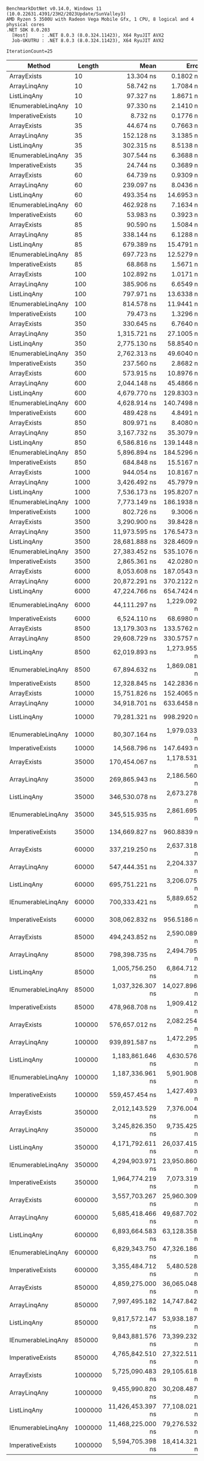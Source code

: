 ```

BenchmarkDotNet v0.14.0, Windows 11 (10.0.22631.4391/23H2/2023Update/SunValley3)
AMD Ryzen 5 3500U with Radeon Vega Mobile Gfx, 1 CPU, 8 logical and 4 physical cores
.NET SDK 8.0.203
  [Host]     : .NET 8.0.3 (8.0.324.11423), X64 RyuJIT AVX2
  Job-UKUTRU : .NET 8.0.3 (8.0.324.11423), X64 RyuJIT AVX2

IterationCount=25  

```
| Method             | Length  | Mean              | Error          | StdDev          | Gen0   | Allocated |
|------------------- |-------- |------------------:|---------------:|----------------:|-------:|----------:|
| ArrayExists        | 10      |         13.304 ns |      0.1802 ns |       0.2405 ns |      - |         - |
| ArrayLinqAny       | 10      |         58.742 ns |      1.7084 ns |       2.2807 ns | 0.0153 |      32 B |
| ListLinqAny        | 10      |         97.327 ns |      1.8671 ns |       2.4925 ns | 0.0191 |      40 B |
| IEnumerableLinqAny | 10      |         97.330 ns |      2.1410 ns |       2.8581 ns | 0.0191 |      40 B |
| ImperativeExists   | 10      |          8.732 ns |      0.1776 ns |       0.2371 ns |      - |         - |
| ArrayExists        | 35      |         44.674 ns |      0.7663 ns |       0.9964 ns |      - |         - |
| ArrayLinqAny       | 35      |        152.128 ns |      3.1385 ns |       4.1897 ns | 0.0153 |      32 B |
| ListLinqAny        | 35      |        302.315 ns |      8.5138 ns |      11.3657 ns | 0.0191 |      40 B |
| IEnumerableLinqAny | 35      |        307.544 ns |      6.3688 ns |       8.5022 ns | 0.0191 |      40 B |
| ImperativeExists   | 35      |         24.744 ns |      0.3689 ns |       0.4665 ns |      - |         - |
| ArrayExists        | 60      |         64.739 ns |      0.9309 ns |       1.1773 ns |      - |         - |
| ArrayLinqAny       | 60      |        239.097 ns |      8.0436 ns |      10.7380 ns | 0.0153 |      32 B |
| ListLinqAny        | 60      |        493.354 ns |     14.6953 ns |      19.6178 ns | 0.0191 |      40 B |
| IEnumerableLinqAny | 60      |        462.928 ns |      7.1634 ns |       9.3144 ns | 0.0191 |      40 B |
| ImperativeExists   | 60      |         53.983 ns |      0.3923 ns |       0.5101 ns |      - |         - |
| ArrayExists        | 85      |         90.590 ns |      1.5084 ns |       2.0137 ns |      - |         - |
| ArrayLinqAny       | 85      |        338.144 ns |      6.1288 ns |       7.9692 ns | 0.0153 |      32 B |
| ListLinqAny        | 85      |        679.389 ns |     15.4791 ns |      20.6642 ns | 0.0191 |      40 B |
| IEnumerableLinqAny | 85      |        697.723 ns |     12.5279 ns |      16.7244 ns | 0.0191 |      40 B |
| ImperativeExists   | 85      |         68.868 ns |      1.5671 ns |       2.0377 ns |      - |         - |
| ArrayExists        | 100     |        102.892 ns |      1.0171 ns |       1.3579 ns |      - |         - |
| ArrayLinqAny       | 100     |        385.906 ns |      6.6549 ns |       8.8841 ns | 0.0153 |      32 B |
| ListLinqAny        | 100     |        797.971 ns |     13.6338 ns |      18.2007 ns | 0.0191 |      40 B |
| IEnumerableLinqAny | 100     |        814.578 ns |     11.9441 ns |      15.9451 ns | 0.0191 |      40 B |
| ImperativeExists   | 100     |         79.473 ns |      1.3296 ns |       1.7750 ns |      - |         - |
| ArrayExists        | 350     |        330.645 ns |      6.7640 ns |       9.0297 ns |      - |         - |
| ArrayLinqAny       | 350     |      1,315.721 ns |     27.1005 ns |      36.1784 ns | 0.0153 |      32 B |
| ListLinqAny        | 350     |      2,775.130 ns |     58.8540 ns |      78.5685 ns | 0.0191 |      40 B |
| IEnumerableLinqAny | 350     |      2,762.313 ns |     49.6040 ns |      64.4992 ns | 0.0191 |      40 B |
| ImperativeExists   | 350     |        237.560 ns |      2.8682 ns |       3.7295 ns |      - |         - |
| ArrayExists        | 600     |        573.915 ns |     10.8976 ns |      14.5479 ns |      - |         - |
| ArrayLinqAny       | 600     |      2,044.148 ns |     45.4866 ns |      60.7233 ns | 0.0153 |      32 B |
| ListLinqAny        | 600     |      4,679.770 ns |    129.8303 ns |     173.3197 ns | 0.0153 |      40 B |
| IEnumerableLinqAny | 600     |      4,628.914 ns |    140.7498 ns |     187.8970 ns | 0.0153 |      40 B |
| ImperativeExists   | 600     |        489.428 ns |      4.8491 ns |       6.4734 ns |      - |         - |
| ArrayExists        | 850     |        809.971 ns |      8.4080 ns |      10.9327 ns |      - |         - |
| ArrayLinqAny       | 850     |      3,167.732 ns |     35.3079 ns |      45.9103 ns | 0.0153 |      32 B |
| ListLinqAny        | 850     |      6,586.816 ns |    139.1448 ns |     185.7543 ns | 0.0153 |      40 B |
| IEnumerableLinqAny | 850     |      5,896.894 ns |    184.5296 ns |     246.3418 ns | 0.0153 |      40 B |
| ImperativeExists   | 850     |        684.848 ns |     15.5167 ns |      20.7143 ns |      - |         - |
| ArrayExists        | 1000    |        944.054 ns |     10.8167 ns |      13.6796 ns |      - |         - |
| ArrayLinqAny       | 1000    |      3,426.492 ns |     45.7979 ns |      61.1389 ns | 0.0153 |      32 B |
| ListLinqAny        | 1000    |      7,536.173 ns |    195.8207 ns |     261.4151 ns | 0.0153 |      40 B |
| IEnumerableLinqAny | 1000    |      7,773.149 ns |    186.1938 ns |     242.1046 ns | 0.0153 |      40 B |
| ImperativeExists   | 1000    |        802.726 ns |      9.3006 ns |      12.4160 ns |      - |         - |
| ArrayExists        | 3500    |      3,290.900 ns |     39.8428 ns |      53.1889 ns |      - |         - |
| ArrayLinqAny       | 3500    |     11,973.595 ns |    176.5473 ns |     223.2758 ns | 0.0153 |      32 B |
| ListLinqAny        | 3500    |     28,681.888 ns |    328.4609 ns |     438.4860 ns |      - |      40 B |
| IEnumerableLinqAny | 3500    |     27,383.452 ns |    535.1076 ns |     714.3534 ns |      - |      40 B |
| ImperativeExists   | 3500    |      2,865.361 ns |     42.0280 ns |      56.1062 ns |      - |         - |
| ArrayExists        | 6000    |      8,053.608 ns |    187.0543 ns |     249.7121 ns |      - |         - |
| ArrayLinqAny       | 6000    |     20,872.291 ns |    370.2122 ns |     494.2227 ns |      - |      32 B |
| ListLinqAny        | 6000    |     47,224.766 ns |    654.7424 ns |     874.0623 ns |      - |      40 B |
| IEnumerableLinqAny | 6000    |     44,111.297 ns |  1,229.0928 ns |   1,598.1680 ns |      - |      40 B |
| ImperativeExists   | 6000    |      6,524.110 ns |     68.6980 ns |      89.3268 ns |      - |         - |
| ArrayExists        | 8500    |     13,179.303 ns |    133.5762 ns |     178.3204 ns |      - |         - |
| ArrayLinqAny       | 8500    |     29,608.729 ns |    330.5757 ns |     441.3091 ns |      - |      32 B |
| ListLinqAny        | 8500    |     62,019.893 ns |  1,273.9553 ns |   1,700.6939 ns |      - |      40 B |
| IEnumerableLinqAny | 8500    |     67,894.632 ns |  1,869.0813 ns |   2,495.1701 ns |      - |      40 B |
| ImperativeExists   | 8500    |     12,328.845 ns |    142.2836 ns |     185.0088 ns |      - |         - |
| ArrayExists        | 10000   |     15,751.826 ns |    152.4065 ns |     203.4583 ns |      - |         - |
| ArrayLinqAny       | 10000   |     34,918.701 ns |    633.6458 ns |     823.9186 ns |      - |      32 B |
| ListLinqAny        | 10000   |     79,281.321 ns |    998.2920 ns |   1,298.0617 ns |      - |      40 B |
| IEnumerableLinqAny | 10000   |     80,307.164 ns |  1,979.0338 ns |   2,641.9535 ns |      - |      40 B |
| ImperativeExists   | 10000   |     14,568.796 ns |    147.6493 ns |     197.1077 ns |      - |         - |
| ArrayExists        | 35000   |    170,454.067 ns |  1,178.5310 ns |   1,573.3051 ns |      - |         - |
| ArrayLinqAny       | 35000   |    269,865.943 ns |  2,186.5601 ns |   2,765.2987 ns |      - |      32 B |
| ListLinqAny        | 35000   |    346,530.078 ns |  2,673.2789 ns |   3,568.7509 ns |      - |      40 B |
| IEnumerableLinqAny | 35000   |    345,515.935 ns |  2,861.6959 ns |   3,619.1293 ns |      - |      40 B |
| ImperativeExists   | 35000   |    134,669.827 ns |    960.8839 ns |   1,282.7525 ns |      - |         - |
| ArrayExists        | 60000   |    337,219.250 ns |  2,637.3181 ns |   3,429.2587 ns |      - |         - |
| ArrayLinqAny       | 60000   |    547,444.351 ns |  2,204.3372 ns |   2,538.5180 ns |      - |      32 B |
| ListLinqAny        | 60000   |    695,751.221 ns |  3,206.0757 ns |   3,692.1216 ns |      - |      40 B |
| IEnumerableLinqAny | 60000   |    700,333.421 ns |  5,889.6520 ns |   7,233.0222 ns |      - |      40 B |
| ImperativeExists   | 60000   |    308,062.832 ns |    956.5186 ns |   1,209.6899 ns |      - |         - |
| ArrayExists        | 85000   |    494,243.852 ns |  2,590.0895 ns |   3,180.8628 ns |      - |         - |
| ArrayLinqAny       | 85000   |    798,398.735 ns |  2,494.7951 ns |   2,969.8764 ns |      - |      32 B |
| ListLinqAny        | 85000   |  1,005,756.250 ns |  6,864.7124 ns |   8,926.0659 ns |      - |      40 B |
| IEnumerableLinqAny | 85000   |  1,037,326.307 ns | 14,027.8965 ns |  16,699.2144 ns |      - |      41 B |
| ImperativeExists   | 85000   |    478,968.708 ns |  1,909.4122 ns |   2,273.0196 ns |      - |         - |
| ArrayExists        | 100000  |    576,657.012 ns |  2,082.2548 ns |   2,779.7506 ns |      - |         - |
| ArrayLinqAny       | 100000  |    939,891.587 ns |  1,472.2950 ns |   1,695.4971 ns |      - |      32 B |
| ListLinqAny        | 100000  |  1,183,861.646 ns |  4,630.5765 ns |   6,021.0579 ns |      - |      41 B |
| IEnumerableLinqAny | 100000  |  1,187,336.961 ns |  5,901.9081 ns |   7,025.8023 ns |      - |      41 B |
| ImperativeExists   | 100000  |    559,457.454 ns |  1,427.4939 ns |   1,856.1454 ns |      - |         - |
| ArrayExists        | 350000  |  2,012,143.529 ns |  7,376.0042 ns |   9,328.2845 ns |      - |       2 B |
| ArrayLinqAny       | 350000  |  3,245,826.350 ns |  9,735.4251 ns |  12,312.1967 ns |      - |      34 B |
| ListLinqAny        | 350000  |  4,171,792.611 ns | 26,037.4152 ns |  33,855.9973 ns |      - |      43 B |
| IEnumerableLinqAny | 350000  |  4,294,903.971 ns | 23,950.8607 ns |  31,142.8869 ns |      - |      43 B |
| ImperativeExists   | 350000  |  1,964,774.219 ns |  7,073.3199 ns |   8,420.2849 ns |      - |       1 B |
| ArrayExists        | 600000  |  3,557,703.267 ns | 25,960.3096 ns |  31,881.5943 ns |      - |       2 B |
| ArrayLinqAny       | 600000  |  5,685,418.466 ns | 49,687.7022 ns |  61,020.9659 ns |      - |      44 B |
| ListLinqAny        | 600000  |  6,893,664.583 ns | 63,128.3588 ns |  82,084.7051 ns |      - |      52 B |
| IEnumerableLinqAny | 600000  |  6,829,343.750 ns | 47,326.1861 ns |  61,537.4152 ns |      - |      52 B |
| ImperativeExists   | 600000  |  3,355,484.712 ns |  5,480.5284 ns |   6,730.5816 ns |      - |       2 B |
| ArrayExists        | 850000  |  4,859,275.000 ns | 36,065.0482 ns |  46,894.7538 ns |      - |      12 B |
| ArrayLinqAny       | 850000  |  7,997,495.182 ns | 14,747.8425 ns |  19,176.3626 ns |      - |      38 B |
| ListLinqAny        | 850000  |  9,817,572.147 ns | 53,938.1875 ns |  68,214.5428 ns |      - |      46 B |
| IEnumerableLinqAny | 850000  |  9,843,881.576 ns | 73,399.2329 ns |  95,439.7436 ns |      - |      46 B |
| ImperativeExists   | 850000  |  4,765,842.510 ns | 27,322.5116 ns |  34,554.2318 ns |      - |       3 B |
| ArrayExists        | 1000000 |  5,725,090.483 ns | 29,105.6184 ns |  35,744.3164 ns |      - |      12 B |
| ArrayLinqAny       | 1000000 |  9,455,990.820 ns | 30,208.4879 ns |  39,279.5704 ns |      - |      38 B |
| ListLinqAny        | 1000000 | 11,426,453.397 ns | 77,108.0219 ns |  97,516.9672 ns |      - |      65 B |
| IEnumerableLinqAny | 1000000 | 11,468,225.000 ns | 79,276.5328 ns | 103,081.8944 ns |      - |      65 B |
| ImperativeExists   | 1000000 |  5,594,705.398 ns | 18,414.3215 ns |  22,614.4425 ns |      - |       3 B |
